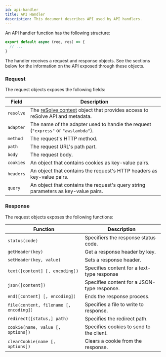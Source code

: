 ```yaml
---
id: api-handler
title: API Handler
description: This document describes API used by API handlers.
---
```


An API handler function has the following structure:

```js
export default async (req, res) => {
  // ...
}
```

The handler receives a request and response objects. See the sections below for the information on the API exposed through these objects.

### Request

The request objects exposes the following fields:

| Field     | Description                                                                                        |
| --------- | -------------------------------------------------------------------------------------------------- |
| `resolve` | The [reSolve context](resolve-context.md) object that provides access to reSolve API and metadata. |
| `adapter` | The name of the adapter used to handle the request (`"express"` or `"awslambda"`).                 |
| `method`  | The request's HTTP method.                                                                         |
| `path`    | The request URL's path part.                                                                       |
| `body`    | The request body.                                                                                  |
| `cookies` | An object that contains cookies as key-value pairs.                                                |
| `headers` | An object that contains the request's HTTP headers as key-value pairs.                             |
| `query`   | An object that contains the request's query string parameters as key-value pairs.                  |

### Response

The request objects exposes the following functions:

| Function                               | Description                                 |
| -------------------------------------- | ------------------------------------------- |
| `status(code)`                         | Specifiers the response status code.        |
| `getHeader(key)`                       | Get a response header by key.               |
| `setHeader(key, value)`                | Sets a response header.                     |
| `text([content] [, encoding])`         | Specifies content for a text-type response  |
| `json([content])`                      | Specifies content for a JSON-type response. |
| `end([content] [, encoding])`          | Ends the response process.                  |
| `file(content, filename [, encoding])` | Specifies a file to write to response.      |
| `redirect([status,] path)`             | Specifies the redirect path.                |
| `cookie(name, value [, options])`      | Specifies cookies to send to the client.    |
| `clearCookie(name [, options])`        | Clears a cookie from the response.          |
